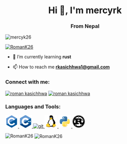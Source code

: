<h1 align="center">Hi 👋, I'm mercyrk</h1>
<h3 align="center"> From Nepal</h3>

<p align="left"> <img src="https://komarev.com/ghpvc/?username=mercyk26&label=Profile%20views&color=0e75b6&style=flat" alt="mercyk26" /> </p>

<p align="left"> <a href="https://github.com/ryo-ma/github-profile-trophy"><img src="https://github-profile-trophy.vercel.app/?username=RomanK26" alt="RomanK26" /></a> </p>

- 🌱 I’m currently learning **rust**

- 📫 How to reach me **rkasichhwa1@gmail.com**

<h3 align="left">Connect with me:</h3>
<p align="left">
<a href="https://www.facebook.com/romankasi20/" target="blank"><img align="center" src="https://raw.githubusercontent.com/rahuldkjain/github-profile-readme-generator/master/src/images/icons/Social/facebook.svg" alt="roman kasichhwa" height="30" width="40" /></a>
<a href="[https://www.youtube.com/c/roman kasichhwa](https://www.youtube.com/channel/UCbs-g2gOoDSMNUL5eeb3imQ)" target="blank"><img align="center" src="https://raw.githubusercontent.com/rahuldkjain/github-profile-readme-generator/master/src/images/icons/Social/youtube.svg" alt="roman kasichhwa" height="30" width="40" /></a>
</p>

<h3 align="left">Languages and Tools:</h3>
<p align="left"> <a href="https://www.cprogramming.com/" target="_blank" rel="noreferrer"> <img src="https://raw.githubusercontent.com/devicons/devicon/master/icons/c/c-original.svg" alt="c" width="40" height="40"/> </a> <a href="https://www.w3schools.com/cpp/" target="_blank" rel="noreferrer"> <img src="https://raw.githubusercontent.com/devicons/devicon/master/icons/cplusplus/cplusplus-original.svg" alt="cplusplus" width="40" height="40"/> </a> <a href="https://git-scm.com/" target="_blank" rel="noreferrer"> <img src="https://www.vectorlogo.zone/logos/git-scm/git-scm-icon.svg" alt="git" width="40" height="40"/> </a> <a href="https://www.linux.org/" target="_blank" rel="noreferrer"> <img src="https://raw.githubusercontent.com/devicons/devicon/master/icons/linux/linux-original.svg" alt="linux" width="40" height="40"/> </a> <a href="https://www.python.org" target="_blank" rel="noreferrer"> <img src="https://raw.githubusercontent.com/devicons/devicon/master/icons/python/python-original.svg" alt="python" width="40" height="40"/> </a> <a href="https://www.rust-lang.org" target="_blank" rel="noreferrer"> <img src="https://raw.githubusercontent.com/devicons/devicon/master/icons/rust/rust-plain.svg" alt="rust" width="40" height="40"/> </a> </p>

<p><img align="left" src="https://github-readme-stats.vercel.app/api/top-langs?username=RomanK26&show_icons=true&locale=en&layout=compact" alt="RomanK26" /></p>

<p>&nbsp;<img align="center" src="https://github-readme-stats.vercel.app/api?username=RomanK&show_icons=true&locale=en" alt="RomanK26" /></p>
